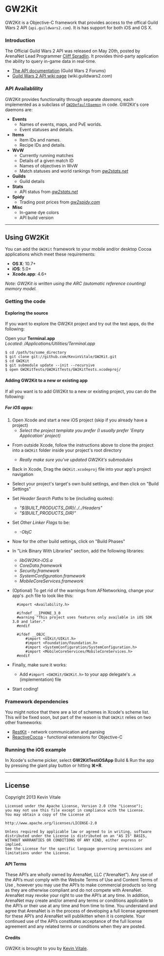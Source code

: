 # GW2Kit

GW2Kit is a Objective-C framework that provides access to the offical Guild Wars 2 API (`api.guildwars2.com`). It is has support for both iOS and OS X.

### Introduction

The Official Guild Wars 2 API was released on May 20th, posted by ArenaNet Lead Programmer [Cliff Spradlin](https://forum-en.guildwars2.com/forum/community/api/API-Documentation/first#post2028044). It provides third-party application the ability to query in-game data in real-time. 

- [The API documentation](https://forum-en.guildwars2.com/forum/community/api/API-Documentation/first#post2028044) (Guild Wars 2 Forums)
- [Guild Wars 2 API wiki page](http://wiki.guildwars2.com/wiki/API) (wiki.guildwars2.com)

### API Availablility

GW2Kit provides functionality through separate *daemons*, each implemented as a subclass of [`GW2DefaultDaemon`](https://github.com/KevinVitale/GW2Kit/blob/master/GW2Kit/Core/GW2DefaultDaemon.h) in code. GW2Kit's core daemons are:

- **Events**
    - Names of events, maps, and PvE worlds.
    - Event statuses and details.
- **Items**
    - Item IDs and names.
    - Recipe IDs and details.
- **WvW**
    - Currently running matches
    - Details of a given match ID
    - Names of objectives in WvW
    - Match statuses and world rankings from *[gw2stats.net](http://gw2stats.net)*
- **Guilds**
    - Guild details
- **Stats**
    - API status from *[gw2stats.net](http://gw2stats.net)*
- **Spidy**
    - Trading post prices from *[gw2spidy.com](http://www.gw2spidy.com)*
- **Misc**
    - In-game dye colors
    - API build version

<hr/>

## Using GW2Kit

You can add the `GW2Kit` framework to your mobile and/or desktop Cocoa applications which meet these requirements:

- **OS X**: 10.7+
- **iOS**: 5.0+
- **Xcode.app**: 4.6+

*Note: GW2Kit is written using the ARC (automatic reference counting) memory model.*

### Getting the code ###

#### Exploring the source

If you want to explore the GW2Kit project and try out the test apps, do the following:

Open your **Terminal.app**  
  *Located: /Applications/Utilities/Terminal.app*

	$ cd /path/to/some_directory
	$ git clone git://github.com/KevinVitale/GW2Kit.git
	$ cd GW2Kit
	$ git submodule update --init --recursive
	$ open GW2KitTests/GW2KitTests/GW2KitTests.xcodeproj/
	
#### Adding GW2Kit to a new or existing app

If all you want is to add GW2Kit to a new or existing project, you can do the following:

##### For iOS apps:

1. Open Xcode and start a new iOS project (skip if you already have a project)  
    - *Select the project template you prefer (I usually prefer 'Empty Application' project)*
- From outside Xcode, follow the instructions above to clone the project into a `GW2Kit` folder inside your project's root directory  
    - *Really make sure you've updated GW2Kit's submodules*
- Back in Xcode, Drag the `GW2Kit.xcodeproj` file into your app's project navigation
- Select your project's target's own build settings, and then click on "Build Settings"
- Set *Header Search Paths* to be (including quotes):  
    - *"$(BUILT_PRODUCTS_DIR)/../../Headers"*  
    - *"$(BUILT_PRODUCTS_DIR)"*  
- Set *Other Linker Flags* to be:  
    - *-ObjC*  
- Now for the other build settings, click on "Build Phases"  
- In "Link Binary With Libraries" section, add the following libraries:  
    - *libGW2Kit-iOS.a*  
    - *CoreData.framework*  
    - *Security.framework*  
    - *SystemConfiguration.framework*  
    - *MobileCoreServices.framework*  
- (Optional) To get rid of the warnings from AFNetworking, change your app's .pch file to look like this:

		#import <Availability.h>

		#ifndef __IPHONE_3_0
		#warning "This project uses features only available in iOS SDK 3.0 and later."
		#endif

		#ifdef __OBJC__
		    #import <UIKit/UIKit.h>
		    #import <Foundation/Foundation.h>
		    #import <SystemConfiguration/SystemConfiguration.h>
		    #import <MobileCoreServices/MobileCoreServices.h>
		#endif
- Finally, make sure it works:  
    - Add `#import <GW2Kit/GW2Kit.h>` to your app delegate's `.m` (implementation) file
- Start coding!
	
### Framework dependencies

You might notice that there are a lot of schemes in Xcode's scheme list. This will be fixed soon, but part of the reason is that `GW2Kit` relies on two other frameworks:

- [RestKit](https://github.com/RestKit/RestKit) - network communication and parsing
- [ReactiveCocoa](https://github.com/ReactiveCocoa/ReactiveCocoa) - functional extensions for Objective-C

### Running the iOS example

In Xcode's scheme picker, select **GW2KitTestiOSApp** Build & Run the app by pressing the giant play button or hitting **⌘+R**.

<hr/> 

## License

Copyright 2013 Kevin Vitale

	Licensed under the Apache License, Version 2.0 (the "License");
	you may not use this file except in compliance with the License.
	You may obtain a copy of the License at

    http://www.apache.org/licenses/LICENSE-2.0

	Unless required by applicable law or agreed to in writing, software
	distributed under the License is distributed on an "AS IS" BASIS,
	WITHOUT WARRANTIES OR CONDITIONS OF ANY KIND, either express or implied.
	See the License for the specific language governing permissions and
	limitations under the License.

#### API Terms

These API’s are wholly owned by ArenaNet, LLC (“ArenaNet”). Any use of the API’s must comply with the Website Terms of Use and Content Terms of Use , however you may use the API’s to make commercial products so long as they are otherwise compliant and do not compete with ArenaNet. ArenaNet may revoke your right to use the API’s at any time. In addition, ArenaNet may create and/or amend any terms or conditions applicable to the API’s or their use at any time and from time to time. You understand and agree that ArenaNet is in the process of developing a full license agreement for these API’s and ArenaNet will publikitten when it is complete. Your continued use of the API’s constitutes acceptance of the full license agreement and any related terms or conditions when they are posted.

#### Credits

GW2Kit is brought to you by [Kevin Vitale](https://github.com/KevinVitale).
